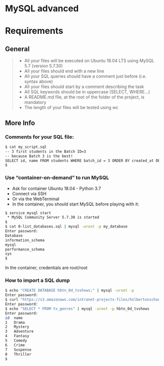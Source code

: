 # MySQL advanced
# Requirements

## General

> - All your files will be executed on Ubuntu 18.04 LTS using MySQL 5.7 (version 5.7.30)
> - All your files should end with a new line
> - All your SQL queries should have a comment just before (i.e. syntax above)
> - All your files should start by a comment describing the task
> - All SQL keywords should be in uppercase (SELECT, WHERE…)
> - A README.md file, at the root of the folder of the project, is mandatory
> - The length of your files will be tested using wc
## More Info

### Comments for your SQL file:

```sh
$ cat my_script.sql
-- 3 first students in the Batch ID=3
-- because Batch 3 is the best!
SELECT id, name FROM students WHERE batch_id = 3 ORDER BY created_at DESC LIMIT 3;
$
```

### Use “container-on-demand” to run MySQL

- Ask for container Ubuntu 18.04 - Python 3.7
- Connect via SSH
- Or via the WebTerminal
- In the container, you should start MySQL before playing with it:

```sh
$ service mysql start
 * MySQL Community Server 5.7.30 is started
$
$ cat 0-list_databases.sql | mysql -uroot -p my_database
Enter password: 
Database
information_schema
mysql
performance_schema
sys
$
```
In the container, credentials are root/root

### How to import a SQL dump

```sh
$ echo "CREATE DATABASE hbtn_0d_tvshows;" | mysql -uroot -p
Enter password: 
$ curl "https://s3.amazonaws.com/intranet-projects-files/holbertonschool-higher-level_programming+/274/hbtn_0d_tvshows.sql" -s | mysql -uroot -p hbtn_0d_tvshows
Enter password: 
$ echo "SELECT * FROM tv_genres" | mysql -uroot -p hbtn_0d_tvshows
Enter password: 
id  name
1   Drama
2   Mystery
3   Adventure
4   Fantasy
5   Comedy
6   Crime
7   Suspense
8   Thriller
$
```

